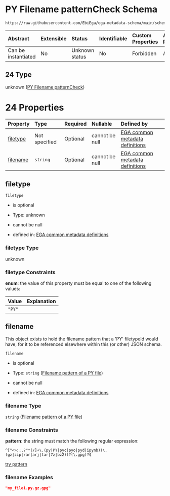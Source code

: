 # PY Filename patternCheck Schema

```txt
https://raw.githubusercontent.com/EbiEga/ega-metadata-schema/main/schemas/EGA.common-definitions.json#/$defs/filenameFiletypePatternCheck/anyOf/24
```



| Abstract            | Extensible | Status         | Identifiable | Custom Properties | Additional Properties | Access Restrictions | Defined In                                                                                           |
| :------------------ | :--------- | :------------- | :----------- | :---------------- | :-------------------- | :------------------ | :--------------------------------------------------------------------------------------------------- |
| Can be instantiated | No         | Unknown status | No           | Forbidden         | Allowed               | none                | [EGA.common-definitions.json\*](../../../schemas/EGA.common-definitions.json "open original schema") |

## 24 Type

unknown ([PY Filename patternCheck](ega-4-defs-check-filetype-checks-based-on-its-filename-anyof-py-filename-patterncheck.md))

# 24 Properties

| Property              | Type          | Required | Nullable       | Defined by                                                                                                                                                                                                                                                                                                                                    |
| :-------------------- | :------------ | :------- | :------------- | :-------------------------------------------------------------------------------------------------------------------------------------------------------------------------------------------------------------------------------------------------------------------------------------------------------------------------------------------- |
| [filetype](#filetype) | Not specified | Optional | cannot be null | [EGA common metadata definitions](ega-4-defs-check-filetype-checks-based-on-its-filename-anyof-py-filename-patterncheck-properties-filetype.md "https://raw.githubusercontent.com/EbiEga/ega-metadata-schema/main/schemas/EGA.common-definitions.json#/$defs/filenameFiletypePatternCheck/anyOf/24/properties/filetype")                      |
| [filename](#filename) | `string`      | Optional | cannot be null | [EGA common metadata definitions](ega-4-defs-check-filetype-checks-based-on-its-filename-anyof-py-filename-patterncheck-properties-filename-pattern-of-a-py-file.md "https://raw.githubusercontent.com/EbiEga/ega-metadata-schema/main/schemas/EGA.common-definitions.json#/$defs/filenameFiletypePatternCheck/anyOf/24/properties/filename") |

## filetype



`filetype`

*   is optional

*   Type: unknown

*   cannot be null

*   defined in: [EGA common metadata definitions](ega-4-defs-check-filetype-checks-based-on-its-filename-anyof-py-filename-patterncheck-properties-filetype.md "https://raw.githubusercontent.com/EbiEga/ega-metadata-schema/main/schemas/EGA.common-definitions.json#/$defs/filenameFiletypePatternCheck/anyOf/24/properties/filetype")

### filetype Type

unknown

### filetype Constraints

**enum**: the value of this property must be equal to one of the following values:

| Value  | Explanation |
| :----- | :---------- |
| `"PY"` |             |

## filename

This object exists to hold the filename pattern that a 'PY' filetypeId would have, for it to be referenced elsewhere within this (or other) JSON schema.

`filename`

*   is optional

*   Type: `string` ([Filename pattern of a PY file](ega-4-defs-check-filetype-checks-based-on-its-filename-anyof-py-filename-patterncheck-properties-filename-pattern-of-a-py-file.md))

*   cannot be null

*   defined in: [EGA common metadata definitions](ega-4-defs-check-filetype-checks-based-on-its-filename-anyof-py-filename-patterncheck-properties-filename-pattern-of-a-py-file.md "https://raw.githubusercontent.com/EbiEga/ega-metadata-schema/main/schemas/EGA.common-definitions.json#/$defs/filenameFiletypePatternCheck/anyOf/24/properties/filename")

### filename Type

`string` ([Filename pattern of a PY file](ega-4-defs-check-filetype-checks-based-on-its-filename-anyof-py-filename-patterncheck-properties-filename-pattern-of-a-py-file.md))

### filename Constraints

**pattern**: the string must match the following regular expression:&#x20;

```regexp
^[^<>:;,?"*|/]+\.(py|PY|pyc|pyo|pyd|ipynb)(\.(gz|zip|rar|arj|tar|7z|bz2))?(\.gpg)?$
```

[try pattern](https://regexr.com/?expression=%5E%5B%5E%3C%3E%3A%3B%2C%3F%22*%7C%2F%5D%2B%5C.\(py%7CPY%7Cpyc%7Cpyo%7Cpyd%7Cipynb\)\(%5C.\(gz%7Czip%7Crar%7Carj%7Ctar%7C7z%7Cbz2\)\)%3F\(%5C.gpg\)%3F%24 "try regular expression with regexr.com")

### filename Examples

```json
"my_file1.py.gz.gpg"
```
